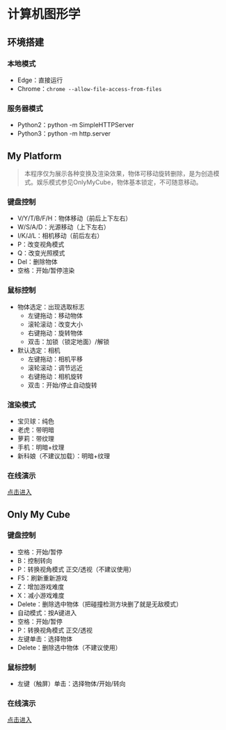 # 计算机图形学

## 环境搭建

### 本地模式
- Edge：直接运行
- Chrome：`chrome --allow-file-access-from-files`

### 服务器模式
- Python2：python -m SimpleHTTPServer
- Python3：python -m http.server

## My Platform
> 本程序仅为展示各种变换及渲染效果，物体可移动旋转删除，是为创造模式。娱乐模式参见OnlyMyCube，物体基本锁定，不可随意移动。

### 键盘控制
* V/Y/T/B/F/H：物体移动（前后上下左右）
* W/S/A/D：光源移动（上下左右）
* I/K/J/L：相机移动（前后左右）
* P：改变视角模式
* Q：改变光照模式
* Del：删除物体
* 空格：开始/暂停渲染

### 鼠标控制
* 物体选定：出现选取标志
	* 左键拖动：移动物体
	* 滚轮滚动：改变大小
	* 右键拖动：旋转物体
	* 双击：加锁（锁定地面）/解锁
* 默认选定：相机
	* 左键拖动：相机平移
	* 滚轮滚动：调节远近
	* 右键拖动：相机旋转
	* 双击：开始/停止自动旋转

### 渲染模式
* 宝贝球：纯色
* 老虎：带明暗
* 萝莉：带纹理
* 手机：明暗+纹理
* 新科娘（不建议加载）：明暗+纹理

### 在线演示
[点击进入](MyPlatform/MyPlatform.html)

## Only My Cube

### 键盘控制
* 空格：开始/暂停
* B：控制转向
* P：转换视角模式 正交/透视（不建议使用）
* F5：刷新重新游戏
* Z：增加游戏难度
* X：减小游戏难度
* Delete：删除选中物体（把碰撞检测方块删了就是无敌模式）
* 自动模式：按A键进入
* 空格：开始/暂停
* P：转换视角模式 正交/透视
* 左键单击：选择物体
* Delete：删除选中物体（不建议使用）

### 鼠标控制
* 左键（触屏）单击：选择物体/开始/转向

### 在线演示
[点击进入](OnlyMyCube/OnlyMyCube.html)